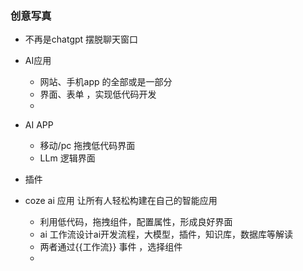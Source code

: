 ### 创意写真

- 不再是chatgpt
  摆脱聊天窗口
- AI应用
  - 网站、手机app 的全部或是一部分
  - 界面、表单 ，实现低代码开发
  - 

- AI APP
  - 移动/pc 拖拽低代码界面
  - LLm 逻辑界面

- 插件
- coze ai 应用 让所有人轻松构建在自己的智能应用
  - 利用低代码，拖拽组件，配置属性，形成良好界面
  - ai 工作流设计ai开发流程，大模型，插件，知识库，数据库等解读
  - 两者通过{{工作流}} 事件 ，选择组件
  - 